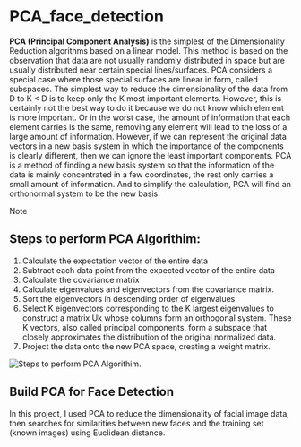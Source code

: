 # PCA_face_detection

**PCA (Principal Component Analysis)** is the simplest of the Dimensionality Reduction algorithms based on a linear model. This method is based on the observation that data are not usually randomly distributed in space but are usually distributed near certain special lines/surfaces. PCA considers a special case where those special surfaces are linear in form, called subspaces.
The simplest way to reduce the dimensionality of the data from D to K < D is to keep only the K most important elements. However, this is certainly not the best way to do it because we do not know which element is more important. Or in the worst case, the amount of information that each element carries is the same, removing any element will lead to the loss of a large amount of information.
However, if we can represent the original data vectors in a new basis system in which the importance of the components is clearly different, then we can ignore the least important components.
PCA is a method of finding a new basis system so that the information of the data is mainly concentrated in a few coordinates, the rest only carries a small amount of information. And to simplify the calculation, PCA will find an orthonormal system to be the new basis.

> [!NOTE]
> ## Steps to perform PCA Algorithim:
1. Calculate the expectation vector of the entire data 
2. Subtract each data point from the expected vector of the entire data 
3. Calculate the covariance matrix
4. Calculate eigenvalues ​​and eigenvectors from the covariance matrix.
5. Sort the eigenvectors in descending order of eigenvalues
6. Select K eigenvectors corresponding to the K largest eigenvalues ​​to construct a matrix Uk whose columns form an orthogonal system. These K vectors, also called principal components, form a subspace that closely approximates the distribution of the original normalized data.
7. Project the data onto the new PCA space, creating a weight matrix.

<img alt="Steps to perform PCA Algorithim." src="[https://user-images.githubusercontent.com/25423296/163456779-a8556205-d0a5-45e2-ac17-42d089e3c3f8.png](https://machinelearningcoban.com/assets/27_pca/pca_procedure.png)">


## Build PCA for Face Detection
In this project, I used PCA to reduce the dimensionality of facial image data, then searches for similarities between new faces and the training set (known images) using Euclidean distance.
